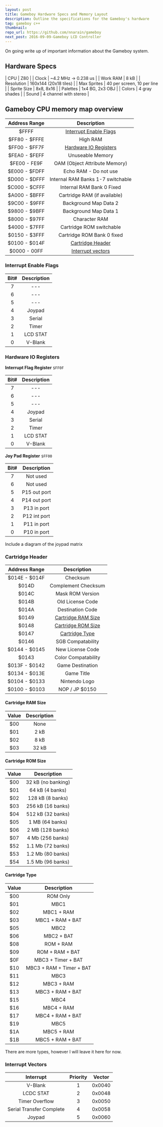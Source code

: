 ```yaml
---
layout: post
title: Gameboy Hardware Specs and Memory Layout
description: Outline the specifications for the Gameboy's hardware
tag: gameboy c++
thumbnail:
repo_url: https://github.com/nnarain/gameboy
next_post: 2016-09-09-Gameboy LCD Controller
---
```


On going write up of important information about the Gameboy system.

Hardware Specs
--------------

| CPU         | Z80                        |
| Clock       | ~4.2 MHz -> 0.238 us       |
| Work RAM    | 8 kB                       |
| Resolution  | 160x144 (20x18 tiles)      |
| Max Sprites | 40 per screen, 10 per line |
| Sprite Size | 8x8, 8x16                  |
| Palettes    | 1x4 BG, 2x3 OBJ            |
| Colors      | 4 gray shades              |
| Sound       | 4 channel with stereo      |


Gameboy CPU memory map overview
-------------------------------

|  Address Range  |  Description                                      |
| :-------------: | :-----------------------------------------------: |
| $FFFF           | [Interrupt Enable Flags](#interrupt-enable-flags) |
| $FF80 - $FFFE   | High RAM                                          |
| $FF00 - $FF7F   | [Hardware IO Registers](#hardware-io-registers)   |
| $FEA0 - $FEFF   | Unuseable Memory                                  |
| $FE00 - FE9F    | OAM (Object Attribute Memory)                     |
| $E000 - $FDFF   | Echo RAM - Do not use                             |
| $D000 - $DFFF   | Internal RAM Banks 1-7 switchable                 |
| $C000 - $CFFF   | Internal RAM Bank 0 Fixed                         |
| $A000 - $BFFF   | Cartridge RAM (if available)                      |
| $9C00 - $9FFF   | Background Map Data 2                             |
| $9800 - $9BFF   | Background Map Data 1                             |
| $8000 - $97FF   | Character RAM                                     |
| $4000 - $7FFF   | Cartridge ROM switchable                          |
| $0150 - $3FFF   | Cartridge ROM Bank 0 fixed                        |
| $0100 - $014F   | [Cartridge Header](#cartridge-header)             |
| $0000 - 00FF    | [Interrupt vectors](#interrupt-vectors)           |


### Interrupt Enable Flags

|  Bit#  |  Description    |
| :----: | :-------------: |
|  7     | ---             |
|  6     | ---             |
|  5     | ---             |
|  4     | Joypad          |
|  3     | Serial          |
|  2     | Timer           |
|  1     | LCD STAT        |
|  0     | V-Blank         |

### Hardware IO Registers

**Interrupt Flag Register** `$FF0F`

|  Bit#  |  Description    |
| :----: | :-------------: |
|  7     | ---             |
|  6     | ---             |
|  5     | ---             |
|  4     | Joypad          |
|  3     | Serial          |
|  2     | Timer           |
|  1     | LCD STAT        |
|  0     | V-Blank         |

**Joy Pad Register** `$FF00`

|  Bit#  |  Description    |
| :----: | :-------------: |
|  7     | Not used        |
|  6     | Not used        |
|  5     | P15 out port    |
|  4     | P14 out port    |
|  3     | P13 in port     |
|  2     | P12 int port    |
|  1     | P11 in port     |
|  0     | P10 in port     |

Include a diagram of the joypad matrix

### Cartridge Header

|  Address Range  |  Description                              |
| :-------------: | :---------------------------------------: |
| $014E - $014F   | Checksum                                  |
| $014D           | Complement Checksum                       |
| $014C           | Mask ROM Version                          |
| $014B           | Old License Code                          |
| $014A           | Destination Code                          |
| $0149           | [Cartridge RAM Size](#cartridge-ram-size) |
| $0148           | [Cartridge ROM Size](#cartridge-rom-size) |
| $0147           | [Cartridge Type](#cartridge-type)         |
| $0146           | SGB Compatability                         |
| $0144 - $0145   | New License Code                          |
| $0143           | Color Compatability                       |
| $013F - $0142   | Game Destination                          |
| $0134 - $013E   | Game Title                                |
| $0104 - $0133   | Nintendo Logo                             |
| $0100 - $0103   | NOP / JP $0150                            |

#### Cartridge RAM Size

|  Value  |  Description             |    
| :-----: | :----------------------: |
| $00     | None                     |
| $01     | 2 kB                     |
| $02     | 8 kB                     |
| $03     | 32 kB                    |

#### Cartridge ROM Size

|  Value  |  Description             |    
| :-----: | :----------------------: |
| $00     | 32 kB (no banking)       |
| $01     | 64 kB (4 banks)          |
| $02     | 128 kB (8 banks)         |
| $03     | 256 kB (16 banks)        |
| $04     | 512 kB (32 banks)        |
| $05     | 1 MB (64 banks)          |
| $06     | 2 MB (128 banks)         |
| $07     | 4 Mb (256 banks)         |
| $52     | 1.1 Mb (72 banks)        |
| $53     | 1.2 Mb (80 banks)        |
| $54     | 1.5 Mb (96 banks)        |


#### Cartridge Type

|  Value  |  Description             |    
| :-----: | :----------------------: |
| $00     | ROM Only                 |
| $01     | MBC1                     |
| $02     | MBC1 + RAM               |
| $03     | MBC1 + RAM + BAT         |
| $05     | MBC2                     |
| $06     | MBC2 + BAT               |
| $08     | ROM + RAM                |
| $09     | ROM + RAM + BAT          |
| $0F     | MBC3 + Timer + BAT       |
| $10     | MBC3 + RAM + Timer + BAT |
| $11     | MBC3                     |
| $12     | MBC3 + RAM               |
| $13     | MBC3 + RAM + BAT         |
| $15     | MBC4                     |
| $16     | MBC4 + RAM               |
| $17     | MBC4 + RAM + BAT         |
| $19     | MBC5                     |
| $1A     | MBC5 + RAM               |
| $1B     | MBC5 + RAM + BAT         |

There are more types, however I will leave it here for now.

### Interrupt Vectors

|  Interrupt               |  Priority  |  Vector  |
| :----------------------: | :--------: | :------: |
| V-Blank                  | 1          | 0x0040   |
| LCDC STAT                | 2          | 0x0048   |
| Timer Overflow           | 3          | 0x0050   |
| Serial Transfer Complete | 4          | 0x0058   |
| Joypad                   | 5          | 0x0060   |
